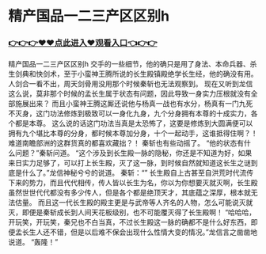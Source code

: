 # 精产国品一二三产区区别h

### <a href="https://github.com/xinfue/dunp/issues/2">👉👉👉♥♥点此进入♥观看入口👈👉👉</a>

精产国品一二三产区区别h
交手的一些细节，他的确只是用了身法、本命兵器、杀生剑典和快剑术，至于小蛮神王腾所说的长生殿镇殿绝学长生经，他的确没有用。
    人剑合一看不出，周天剑骨用没用那个时候秦斩也无法观察到。
    现在又听到龙信这么说，莫非那个时候的孟长生属于状态有问题，因此导致一身实力压根就没有全部施展出来？
    而且小蛮神王腾这厮还说他与杨真一战也有水分，杨真有一门九死不灭身，这门功法修炼到极致可以一身化九身，九个分身拥有本尊的十成实力，各个都是本尊。
    这么说的话这门功法当真是太恐怖了，这要是修炼到大圆满便可以拥有九个堪比本尊的分身，都时候本尊加分身，十个一起动手，这谁抵得住啊？！
    难道南瞻部洲的这群货真的都喜欢藏拙？！
    秦斩也有些动摇了。
    “他的状态有什么问题？”秦斩问道。
    “这个涉及到长生殿一脉的隐秘，你还是不知道为好，如果来日实力足够了，可以打上长生殿，灭了这一脉，到时候自然就知道这长生之谜到底是什么了。”龙信神秘兮兮的说道。
    秦斩：“”
    长生殿自上古甚至自洪荒时代流传下来的势力，而且代代相传，传人皆以长生为名，你以为你想要灭就灭啊，长生殿虽然世世代代都没有多少传人，但是各个都是绝顶天才，其底蕴之深厚，根本就无法估量。
    而且这一代长生殿的殿主更是与武帝等人齐名的人物，怎么可能说灭就灭，即便是秦斩成长到人间天花板级别，也不可能覆灭得了长生殿啊！
    “哈哈哈，开玩笑，开玩笑，秦兄也不白当真，不过长生殿这一脉的确都不是什么好东西，即便孟长生人还不错，但是以后难不保会出现什么性情大变的情况。”龙信言之凿凿地说道。
    “轰隆！”
